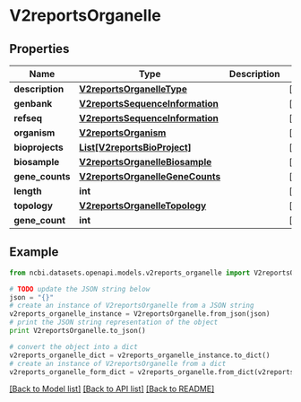 # V2reportsOrganelle


## Properties

Name | Type | Description | Notes
------------ | ------------- | ------------- | -------------
**description** | [**V2reportsOrganelleType**](V2reportsOrganelleType.md) |  | [optional] 
**genbank** | [**V2reportsSequenceInformation**](V2reportsSequenceInformation.md) |  | [optional] 
**refseq** | [**V2reportsSequenceInformation**](V2reportsSequenceInformation.md) |  | [optional] 
**organism** | [**V2reportsOrganism**](V2reportsOrganism.md) |  | [optional] 
**bioprojects** | [**List[V2reportsBioProject]**](V2reportsBioProject.md) |  | [optional] 
**biosample** | [**V2reportsOrganelleBiosample**](V2reportsOrganelleBiosample.md) |  | [optional] 
**gene_counts** | [**V2reportsOrganelleGeneCounts**](V2reportsOrganelleGeneCounts.md) |  | [optional] 
**length** | **int** |  | [optional] 
**topology** | [**V2reportsOrganelleTopology**](V2reportsOrganelleTopology.md) |  | [optional] 
**gene_count** | **int** |  | [optional] 

## Example

```python
from ncbi.datasets.openapi.models.v2reports_organelle import V2reportsOrganelle

# TODO update the JSON string below
json = "{}"
# create an instance of V2reportsOrganelle from a JSON string
v2reports_organelle_instance = V2reportsOrganelle.from_json(json)
# print the JSON string representation of the object
print V2reportsOrganelle.to_json()

# convert the object into a dict
v2reports_organelle_dict = v2reports_organelle_instance.to_dict()
# create an instance of V2reportsOrganelle from a dict
v2reports_organelle_form_dict = v2reports_organelle.from_dict(v2reports_organelle_dict)
```
[[Back to Model list]](../README.md#documentation-for-models) [[Back to API list]](../README.md#documentation-for-api-endpoints) [[Back to README]](../README.md)


